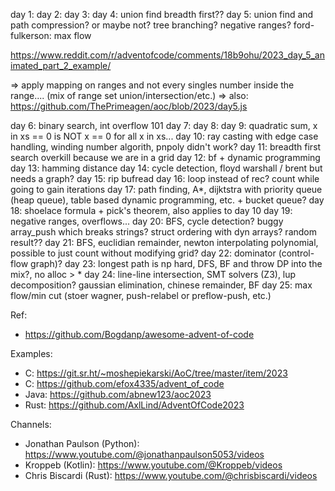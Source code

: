 day 1:
day 2:
day 3:
day 4: union find breadth first??
day 5: union find and path compression? or maybe not? tree branching? negative ranges?
ford-fulkerson: max flow

https://www.reddit.com/r/adventofcode/comments/18b9ohu/2023_day_5_animated_part_2_example/

=> apply mapping on ranges and not every singles number inside the range.... (mix of range set union/intersection/etc.)
=> also: https://github.com/ThePrimeagen/aoc/blob/2023/day5.js

day 6: binary search, int overflow 101
day 7:
day 8:
day 9: quadratic sum, x in xs == 0 is NOT x == 0 for all x in xs...
day 10: ray casting with edge case handling, winding number algorith, pnpoly didn't work?
day 11: breadth first search overkill because we are in a grid
day 12: bf + dynamic programming
day 13: hamming distance
day 14: cycle detection, floyd warshall / brent but needs a graph?
day 15: rip bufread
day 16: loop instead of rec? count while going to gain iterations
day 17: path finding, A*, dijktstra with priority queue (heap queue), table based dynamic programming, etc. + bucket queue?
day 18: shoelace formula + pick's theorem, also applies to day 10
day 19: negative ranges, overflows...
day 20: BFS, cycle detection? buggy array_push which breaks strings? struct ordering with dyn arrays? random result??
day 21: BFS, euclidian remainder, newton interpolating polynomial, possible to just count without modifying grid?
day 22: dominator (control-flow graph)?
day 23: longest path is np hard, DFS, BF and throw DP into the mix?, no alloc > *
day 24: line-line intersection, SMT solvers (Z3), lup decomposition? gaussian elimination, chinese remainder, BF
day 25: max flow/min cut (stoer wagner, push-relabel or preflow-push, etc.)

Ref:
- https://github.com/Bogdanp/awesome-advent-of-code

Examples:
- C: https://git.sr.ht/~moshepiekarski/AoC/tree/master/item/2023
- C: https://github.com/efox4335/advent_of_code
- Java: https://github.com/abnew123/aoc2023
- Rust: https://github.com/AxlLind/AdventOfCode2023

Channels:
- Jonathan Paulson (Python): https://www.youtube.com/@jonathanpaulson5053/videos
- Kroppeb (Kotlin): https://www.youtube.com/@Kroppeb/videos
- Chris Biscardi (Rust): https://www.youtube.com/@chrisbiscardi/videos
